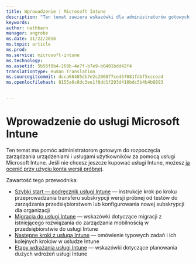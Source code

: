```yaml
---
title: Wprowadzenie | Microsoft Intune
description: "Ten temat zawiera wskazówki dla administratorów gotowych do wdrażania usługi Microsoft Intune w zarządzanym przez siebie środowisku produkcyjnym przedsiębiorstwa."
keywords: 
author: nathbarn
manager: angrobe
ms.date: 11/22/2016
ms.topic: article
ms.prod: 
ms.service: microsoft-intune
ms.technology: 
ms.assetid: 5b56f8b4-269b-4e7f-b7e9-b0401bdd42f4
translationtype: Human Translation
ms.sourcegitcommit: dcca68485db7e2c206077ce457081fdbf5cccea4
ms.openlocfilehash: 8155a6c8dc3ee1f8dd1f293d410bdc5b4b4b8893


---
```


# <a name="get-started-with-microsoft-intune"></a>Wprowadzenie do usługi Microsoft Intune

Ten temat ma pomóc administratorom gotowym do rozpoczęcia zarządzania urządzeniami i usługami użytkowników za pomocą usługi Microsoft Intune. Jeśli nie chcesz jeszcze kupować usługi Intune, możesz [ją ocenić przy użyciu konta wersji próbnej](https://docs.microsoft.com/intune/understand-explore/get-started-with-a-30-day-trial-of-microsoft-intune).

Zawartość tego przewodnika:
- [Szybki start — podręcznik usługi Intune](start-with-a-paid-subscription-to-microsoft-intune.md) — instrukcje krok po kroku przeprowadzania transferu subskrypcji wersji próbnej od testów do zarządzania przedsiębiorstwem lub konfigurowania nowej subskrypcji dla organizacji
- [Migracja do usługi Intune](migrate-to-intune.md) — wskazówki dotyczące migracji z istniejącego rozwiązania do zarządzania mobilnością w przedsiębiorstwie do usługi Intune
- [Następne kroki z usługą Intune](prevent-company-data-leaks-from-Office-365-mobile-apps.md) — omówienie typowych zadań i ich kolejnych kroków w usłudze Intune
- [Etapy wdrażania usługi Intune](rollout-phases-for-microsoft-intune-deployment.md) — wskazówki dotyczące planowania dużych wdrożeń usługi Intune



<!--HONumber=Nov16_HO5-->


